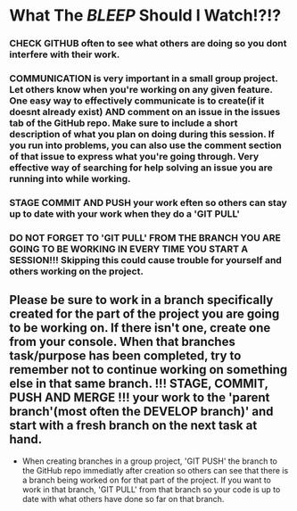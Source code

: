 # What The *BLEEP* Should I Watch!?!?


### CHECK GITHUB often to see what others are doing so you dont interfere with their work.

### COMMUNICATION is very important in a small group project. Let others know when you're working on any given feature. One easy way to effectively communicate is to create(if it doesnt already exist) AND comment on an issue in the issues tab of the GitHub repo. Make sure to include a short description of what you plan on doing during this session. If you run into problems, you can also use the comment section of that issue to express what you're going through. Very effective way of searching for help solving an issue you are running into while working.

### STAGE COMMIT AND PUSH your work eften so others can stay up to date with your work when they do a 'GIT PULL'

### DO NOT FORGET TO 'GIT PULL' FROM THE BRANCH YOU ARE GOING TO BE WORKING IN EVERY TIME YOU START A SESSION!!! Skipping this could cause trouble for yourself and others working on the project.


## Please be sure to work in a branch specifically created for the part of the project you are going to be working on. If there isn't one, create one from your console. When that branches task/purpose has been completed, try to remember not to continue working on something else in that same branch. !!! STAGE, COMMIT, PUSH AND MERGE !!! your work to the 'parent branch'(most often the DEVELOP branch)' and start with a fresh branch on the next task at hand. 
* When creating branches in a group project, 'GIT PUSH' the branch to the GitHub repo immediatly after creation so others can see that there is a branch being worked on for that part of the project. If you want to work in that branch, 'GIT PULL' from that branch so your code is up to date with what others have done so far on that branch.